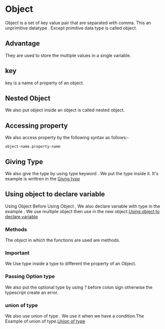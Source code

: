 # Object 
Object is a set of key value pair that are separated with comma.
This an unprimitive datatype . Except primitive data type is called object.
## Advantage 
They are used to store the  multiple values in a single variable.
## key
key is a name of property of an object.
## Nested Object
We also put object inside an object is called nested object.
## Accessing property
We also access property by the following syntax as follows:-

    object-name.property-name

## Giving Type
We also give the type by using type keyword . We put the type inside it. 
It's example is writtren in the [Givng type](https://github.com/Abdullah90-ty/Learning-TypeScript/blob/main/step8-Objects/Example01.ts)
## Using object to declare variable
 Using Object Before Using Object , We also declare variable with type in the example   .
 We use multiple object then use in the new object.[Using object to declare variable](https://github.com/Abdullah90-ty/Learning-TypeScript/blob/main/step8-Objects/Example02.ts)

### Methods
The object in which the functions are used are methods.

### Important 
We Use type inside a type to different the property of an Object.

### Passing Option type 
We also put the optional type by using ? before colon sign otherwise the typescript create an error.
### union of type 
We also use union of type . We use it when we have a condition.The Example of union of type.[Union of type](https://github.com/Abdullah90-ty/Learning-TypeScript/blob/main/step8-Objects/Example04.ts)




